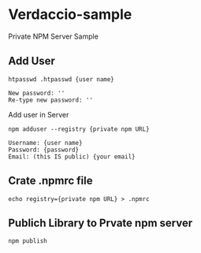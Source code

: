 # Verdaccio-sample

Private NPM Server Sample

## Add User

```cli
htpasswd .htpasswd {user name}

New password: ''
Re-type new password: ''
```

Add user in Server

```cli
npm adduser --registry {private npm URL}

Username: {user name}
Password: {password}
Email: (this IS public) {your email}
```

## Crate .npmrc file

```cli
echo registry={private npm URL} > .npmrc
```

## Publich Library to Prvate npm server

```cli
npm publish
```
